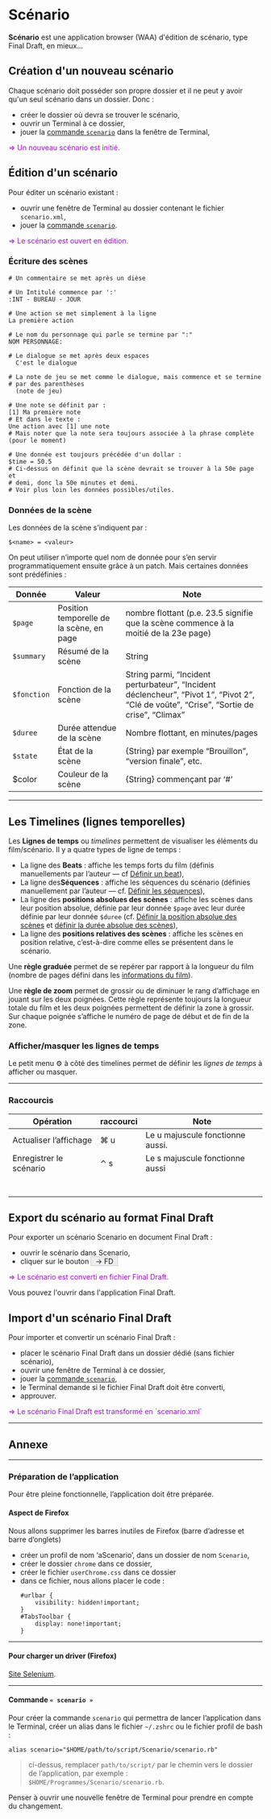 <style type="text/css">div.res { color: #a00ecf;} div.res:before{content:'=> ';}
bouton{border:1px solid #CCC;padding:0px 8px;text-align:center;background-color:#EEE;}
</style>


# Scénario

**Scénario** est une application browser (WAA) d'édition de scénario, type Final Draft, en mieux…

## Création d'un nouveau scénario

Chaque scénario doit posséder son propre dossier et il ne peut y avoir qu'un seul scénario dans un dossier. Donc :

* créer le dossier où devra se trouver le scénario,
* ouvrir un Terminal à ce dossier,
* jouer la [commande `scenario`](#commande-scenario) dans la fenêtre de Terminal,

<div class='res'>Un nouveau scénario est initié.</div>

<a name="edit-scenario"></a>

## Édition d'un scénario

Pour éditer un scénario existant :

* ouvrir une fenêtre de Terminal au dossier contenant le fichier `scenario.xml`,
* jouer la [commande `scenario`](#commande-scenario).

<div class="res">Le scénario est ouvert en édition.</div>

### Écriture des scènes

~~~
# Un commentaire se met après un dièse

# Un Intitulé commence par ':'
:INT - BUREAU - JOUR

# Une action se met simplement à la ligne
La première action

# Le nom du personnage qui parle se termine par ":"
NOM PERSONNAGE:

# Le dialogue se met après deux espaces
  C'est le dialogue
  
# La note de jeu se met comme le dialogue, mais commence et se termine
# par des parenthèses
  (note de jeu)
  
# Une note se définit par :
[1] Ma première note
# Et dans le texte :
Une action avec [1] une note
# Mais noter que la note sera toujours associée à la phrase complète (pour le moment)

# Une donnée est toujours précédée d'un dollar :
$time = 50.5
# Ci-dessus on définit que la scène devrait se trouver à la 50e page et
# demi, donc la 50e minutes et demi.
# Voir plus loin les données possibles/utiles.
~~~

<a name="scene-data"></a>

### Données de la scène

Les données de la scène s’indiquent par :

~~~
$<name> = <valeur>
~~~

On peut utiliser n’importe quel nom de donnée pour s’en servir programmatiquement ensuite grâce à un patch. Mais certaines données sont prédéfinies :

| Donnée      | Valeur                                   | Note                                                         |
| ----------- | ---------------------------------------- | ------------------------------------------------------------ |
| `$page`     | Position temporelle de la scène, en page | nombre flottant (p.e. 23.5 signifie que la scène commence à la moitié de la 23e page) |
| `$summary`   | Résumé de la scène                       | String                                                       |
| `$fonction` | Fonction de la scène                     | String parmi, “Incident perturbateur”,  “Incident déclencheur”, “Pivot 1”, “Pivot 2”, “Clé de voûte”, “Crise”, “Sortie de crise”, “Climax” |
| `$duree`    | Durée attendue de la scène               | Nombre flottant, en minutes/pages                            |
| `$state`    | État de la scène                         | {String} par exemple “Brouillon”, “version finale”, etc.     |
| $color      | Couleur de la scène                      | {String} commençant par ‘#’                                  |

---

<a name="timelines"></a>

## Les Timelines (lignes temporelles)

Les **Lignes de temps** ou *timelines*  permettent de visualiser les éléments du film/scénario. Il y a quatre types de ligne de temps :

* La ligne des **Beats** : affiche les temps forts du film (définis manuellements par l’auteur — cf [Définir un beat](#define-beats)),
* La ligne des**Séquences** : affiche les séquences du scénario (définies manuellement par l’auteur — cf. [Définir les séquences](#define-sequences)),
* La ligne des **positions absolues des scènes** : affiche les scènes dans leur position absolue, définie par leur donnée `$page` avec leur durée définie par leur donnée `$duree` (cf. [Définir la position absolue des scènes](#define-position-abs-scene) et [définir la durée absolue des scènes](#define-duree-abs-scene)),
* La ligne des **positions relatives des scènes** : affiche les scènes en position relative, c’est-à-dire comme elles se présentent dans le scénario.

Une **règle graduée** permet de se repérer par rapport à la longueur du film (nombre de pages défini dans les [informations du film](#film-infos)).

Une **règle de zoom** permet de grossir ou de diminuer le rang d’affichage en jouant sur les deux poignées. Cette règle représente toujours la longueur totale du film et les deux poignées permettent de définir la zone à grossir. Sur chaque poignée s’affiche le numéro de page de début et de fin de la zone.

### Afficher/masquer les lignes de temps

Le petit menu ⚙️ à côté des timelines permet de définir les *lignes de temps* à afficher ou masquer.

---

<a name="shortcuts"></a>

### Raccourcis

| Opération               | raccourci | Note                             |
| ----------------------- | --------- | -------------------------------- |
| Actualiser l’affichage  | ⌘ u       | Le u majuscule fonctionne aussi. |
| Enregistrer le scénario | ⌃ s       | Le s majuscule fonctionne aussi  |
|                         |           |                                  |
|                         |           |                                  |
|                         |           |                                  |
|                         |           |                                  |
|                         |           |                                  |
|                         |           |                                  |
|                         |           |                                  |



## Export du scénario au format Final Draft

Pour exporter un scénario Scenario en document Final Draft :

* ouvrir le scénario dans Scenario,
* cliquer sur le bouton <bouton>-> FD</bouton>

<div class="res">Le scénario est converti en fichier Final Draft.</div>

Vous pouvez l'ouvrir dans l'application Final Draft.


## Import d'un scénario Final Draft

Pour importer et convertir un scénario Final Draft :

* placer le scénario Final Draft dans un dossier dédié (sans fichier scénario),
* ouvrir une fenêtre de Terminal à ce dossier,
* jouer la [commande `scenario`](#commande-scenario),
* le Terminal demande si le fichier Final Draft doit être converti,
* approuver.

<div class="res">Le scénario Final Draft est transformé en `scenario.xml`</div>

---

<a name="annexe"></a>

## Annexe

---

<a name="preparation-application"></a>

### Préparation de l’application

Pour être pleine fonctionnelle, l’application doit être préparée.

#### Aspect de Firefox

Nous allons supprimer les barres inutiles de Firefox (barre d’adresse et barre d’onglets)

* créer un profil de nom ‘aScenario’, dans un dossier de nom `Scenario`,
* créer le dossier `chrome` dans ce dossier,
* créer le fichier `userChrome.css` dans ce dossier
* dans ce fichier, nous allons placer le code :
	~~~
	#urlbar {
		visibility: hidden!important;
	}
	#TabsToolbar {
		display: none!important;
  }
	~~~

---

<a name="load-webdriver-brower"></a>

#### Pour charger un driver (Firefox)

[Site Selenium](https://www.selenium.dev/documentation/webdriver/getting_started/install_drivers/).

---

<a name="commande-scenario"></a>

#### Commande `« scenario »`

Pour créer la commande `scenario` qui permettra de lancer l’application dans le Terminal, créer un alias dans le fichier `~/.zshrc` ou le fichier profil de bash :

~~~
alias scenario="$HOME/path/to/script/Scenario/scenario.rb"
~~~

> ci-dessus, remplacer `path/to/script/` par le chemin vers le dossier de l’application, par exemple : `$HOME/Programmes/Scenario/scenario.rb`.

Penser à ouvrir une nouvelle fenêtre de Terminal pour prendre en compte du changement.

